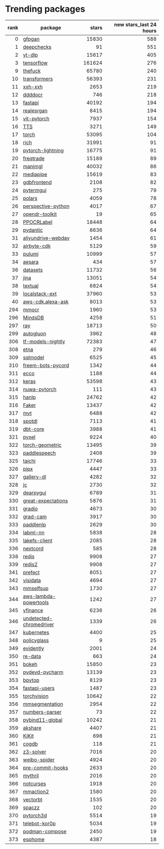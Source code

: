 # Trending packages
|rank|                                        package                                         |stars |new stars_last 24 hours|
|---:|----------------------------------------------------------------------------------------|-----:|----------------------:|
|   0|[gfpgan](https://github.com/TencentARC/GFPGAN)                                          | 15830|                    588|
|   1|[deepchecks](https://github.com/deepchecks/deepchecks)                                  |    91|                    551|
|   2|[yt-dlp](https://github.com/yt-dlp/yt-dlp)                                              | 15617|                    405|
|   3|[tensorflow](https://github.com/tensorflow/tensorflow)                                  |161624|                    276|
|   9|[thefuck](https://github.com/nvbn/thefuck)                                              | 65780|                    240|
|  10|[transformers](https://github.com/huggingface/transformers)                             | 56393|                    231|
|  11|[xxh-xxh](https://github.com/xxh/xxh)                                                   |  2653|                    219|
|  12|[ddddocr](https://github.com/sml2h3/ddddocr)                                            |   746|                    218|
|  13|[fastapi](https://github.com/tiangolo/fastapi)                                          | 40192|                    194|
|  14|[realesrgan](https://github.com/xinntao/Real-ESRGAN)                                    |  8415|                    194|
|  15|[vit-pytorch](https://github.com/lucidrains/vit-pytorch)                                |  7937|                    154|
|  16|[TTS](https://github.com/coqui-ai/TTS)                                                  |  3271|                    149|
|  17|[torch](https://github.com/pytorch/pytorch)                                             | 53095|                    104|
|  18|[rich](https://github.com/willmcgugan/rich)                                             | 31991|                     91|
|  19|[pytorch-lightning](https://github.com/PyTorchLightning/pytorch-lightning)              | 16775|                     91|
|  20|[freqtrade](https://github.com/freqtrade/freqtrade)                                     | 15189|                     89|
|  21|[manimgl](https://github.com/3b1b/manim)                                                | 40032|                     86|
|  22|[mediapipe](https://github.com/google/mediapipe)                                        | 15619|                     83|
|  23|[gdbfrontend](https://github.com/rohanrhu/gdb-frontend)                                 |  2108|                     82|
|  24|[pytermgui](https://github.com/bczsalba/pytermgui)                                      |   275|                     79|
|  25|[polars](https://github.com/pola-rs/polars)                                             |  4059|                     78|
|  26|[perspective-python](https://github.com/finos/perspective)                              |  4017|                     67|
|  27|[opendr-toolkit](https://github.com/opendr-eu/opendr)                                   |    19|                     65|
|  28|[PPOCRLabel](https://github.com/PaddlePaddle/PaddleOCR)                                 | 18448|                     64|
|  29|[pydantic](https://github.com/samuelcolvin/pydantic)                                    |  8636|                     64|
|  31|[aliyundrive-webdav](https://github.com/messense/aliyundrive-webdav)                    |  1454|                     61|
|  32|[airbyte-cdk](https://github.com/airbytehq/airbyte)                                     |  5129|                     59|
|  33|[pulumi](https://github.com/pulumi/pulumi)                                              | 10999|                     57|
|  34|[aesara](https://github.com/aesara-devs/aesara)                                         |   434|                     57|
|  36|[datasets](https://github.com/huggingface/datasets)                                     | 11732|                     56|
|  37|[jina](https://github.com/jina-ai/jina)                                                 | 13051|                     54|
|  38|[textual](https://github.com/willmcgugan/textual)                                       |  6824|                     54|
|  39|[localstack-ext](https://github.com/localstack/localstack)                              | 37960|                     53|
|  40|[aws-cdk.alexa-ask](https://github.com/aws/aws-cdk)                                     |  8013|                     53|
| 294|[mmocr](https://github.com/open-mmlab/mmocr)                                            |  1960|                     53|
| 296|[MindsDB](https://github.com/mindsdb/mindsdb)                                           |  4258|                     51|
| 297|[ray](https://github.com/ray-project/ray)                                               | 18713|                     50|
| 299|[autogluon](https://github.com/awslabs/autogluon)                                       |  3962|                     48|
| 306|[tf-models-nightly](https://github.com/tensorflow/models)                               | 72383|                     47|
| 308|[etna](https://github.com/tinkoff-ai/etna)                                              |   279|                     46|
| 309|[sqlmodel](https://github.com/tiangolo/sqlmodel)                                        |  6525|                     45|
| 310|[freem-bots-pycord](https://github.com/Pycord-Development/pycord)                       |  1342|                     44|
| 311|[ecco](https://github.com/jalammar/ecco)                                                |  1188|                     44|
| 312|[keras](https://github.com/keras-team/keras)                                            | 53598|                     43|
| 314|[nuwa-pytorch](https://github.com/lucidrains/nuwa-pytorch)                              |   111|                     43|
| 315|[hanlp](https://github.com/hankcs/HanLP)                                                | 24762|                     42|
| 316|[Faker](https://github.com/joke2k/faker)                                                | 13437|                     42|
| 317|[mvt](https://github.com/mvt-project/mvt)                                               |  6488|                     42|
| 318|[spotdl](https://github.com/spotDL/spotify-downloader)                                  |  7113|                     41|
| 319|[dbt-core](https://github.com/dbt-labs/dbt-core)                                        |  3988|                     41|
| 321|[pyxel](https://github.com/kitao/pyxel)                                                 |  9224|                     40|
| 322|[torch-geometric](https://github.com/pyg-team/pytorch_geometric)                        | 13495|                     39|
| 323|[paddlespeech](https://github.com/PaddlePaddle/PaddleSpeech)                            |  2408|                     39|
| 325|[taichi](https://github.com/taichi-dev/taichi)                                          | 17746|                     33|
| 326|[pipx](https://github.com/pypa/pipx)                                                    |  4447|                     33|
| 327|[gallery-dl](https://github.com/mikf/gallery-dl)                                        |  4282|                     32|
| 328|[jc](https://github.com/kellyjonbrazil/jc)                                              |  2730|                     32|
| 329|[dearpygui](https://github.com/hoffstadt/DearPyGui)                                     |  6789|                     31|
| 330|[great-expectations](https://github.com/great-expectations/great_expectations)          |  5876|                     31|
| 331|[gradio](https://github.com/gradio-app/gradio-UI)                                       |  4673|                     30|
| 332|[grad-cam](https://github.com/jacobgil/pytorch-grad-cam)                                |  3917|                     30|
| 333|[paddlenlp](https://github.com/PaddlePaddle/PaddleNLP)                                  |  2629|                     30|
| 334|[labml-nn](https://github.com/labmlai/annotated_deep_learning_paper_implementations)    |  5838|                     28|
| 335|[lakefs-client](https://github.com/treeverse/lakeFS)                                    |  2085|                     28|
| 336|[nextcord](https://github.com/nextcord/nextcord)                                        |   585|                     28|
| 338|[redis](https://github.com/redis/redis-py)                                              |  9908|                     27|
| 339|[redis2](https://github.com/andymccurdy/redis-py)                                       |  9908|                     27|
| 341|[prefect](https://github.com/PrefectHQ/prefect)                                         |  8051|                     27|
| 342|[visidata](https://github.com/saulpw/visidata)                                          |  4694|                     27|
| 343|[mmselfsup](https://github.com/open-mmlab/mmselfsup)                                    |  1730|                     27|
| 344|[aws-lambda-powertools](https://github.com/awslabs/aws-lambda-powertools-python)        |  1242|                     27|
| 345|[yfinance](https://github.com/ranaroussi/yfinance)                                      |  6236|                     26|
| 346|[undetected-chromedriver](https://github.com/ultrafunkamsterdam/undetected-chromedriver)|  1339|                     26|
| 347|[kubernetes](https://github.com/kubernetes-client/python)                               |  4400|                     25|
| 348|[policyglass](https://github.com/CloudWanderer-io/PolicyGlass)                          |     9|                     25|
| 349|[evidently](https://github.com/evidentlyai/evidently)                                   |  2001|                     24|
| 350|[re-data](https://github.com/re-data/re-data)                                           |   663|                     24|
| 351|[bokeh](https://github.com/bokeh/bokeh)                                                 | 15850|                     23|
| 352|[pydevd-pycharm](https://github.com/JetBrains/intellij-community)                       | 13139|                     23|
| 353|[bpytop](https://github.com/aristocratos/bpytop)                                        |  8129|                     23|
| 354|[fastapi-users](https://github.com/fastapi-users/fastapi-users)                         |  1487|                     23|
| 355|[torchvision](https://github.com/pytorch/vision)                                        | 10642|                     22|
| 356|[mmsegmentation](https://github.com/open-mmlab/mmsegmentation)                          |  2954|                     22|
| 357|[numbers-parser](https://github.com/masaccio/numbers-parser)                            |    73|                     22|
| 358|[pybind11-global](https://github.com/pybind/pybind11)                                   | 10242|                     21|
| 359|[akshare](https://github.com/akfamily/akshare)                                          |  4407|                     21|
| 360|[KiKit](https://github.com/yaqwsx/KiKit)                                                |   698|                     21|
| 361|[cogdb](https://github.com/arun1729/cog)                                                |   118|                     21|
| 362|[z3-solver](https://github.com/Z3Prover/z3)                                             |  7016|                     20|
| 363|[weibo-spider](https://github.com/dataabc/weiboSpider)                                  |  4924|                     20|
| 364|[pre-commit-hooks](https://github.com/pre-commit/pre-commit-hooks)                      |  2633|                     20|
| 365|[mythril](https://github.com/ConsenSys/mythril)                                         |  2016|                     20|
| 366|[notcurses](https://github.com/dankamongmen/notcurses)                                  |  1918|                     20|
| 367|[mmaction2](https://github.com/open-mmlab/mmaction2)                                    |  1580|                     20|
| 368|[vectorbt](https://github.com/polakowo/vectorbt)                                        |  1535|                     20|
| 369|[spaczz](https://github.com/gandersen101/spaczz)                                        |   102|                     20|
| 370|[pytorch3d](https://github.com/facebookresearch/pytorch3d)                              |  5514|                     19|
| 371|[telebot-kor0p](https://github.com/eternnoir/pyTelegramBotAPI)                          |  5034|                     19|
| 372|[podman-compose](https://github.com/containers/podman-compose)                          |  2450|                     19|
| 373|[esphome](https://github.com/esphome/esphome)                                           |  4387|                     18|
